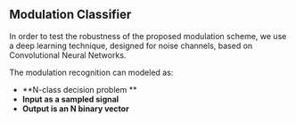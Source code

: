 ## Modulation Classifier

In order to test the robustness of the proposed modulation scheme, we use a deep learning technique, designed for noise channels, based on Convolutional Neural Networks.

The modulation recognition can modeled as:

* **N-class decision problem **
* **Input as a sampled signal**
* **Output is an N binary vector**
